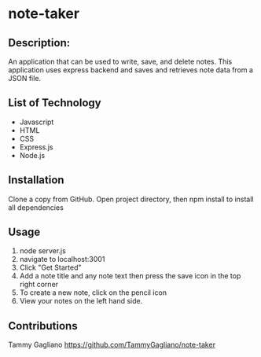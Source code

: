 # note-taker
## Description: 
An application that can be used to write, save, and delete notes. This application uses express backend and saves and retrieves note data from a JSON file.

## List of Technology
- Javascript
- HTML
- CSS 
- Express.js
- Node.js

## Installation 
Clone a copy from GitHub. 
Open project directory, then npm install to install all dependencies

## Usage 
1. node server.js
2. navigate to localhost:3001
3. Click "Get Started"
4. Add a note title and any note text then press the save icon in the top right corner
5. To create a new note, click on the pencil icon
6. View your notes on the left hand side. 

## Contributions
Tammy Gagliano 
https://github.com/TammyGagliano/note-taker